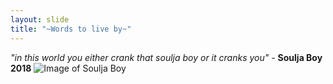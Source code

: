 ```yaml
---
layout: slide
title: "~Words to live by~"
---
```

*"in this world you either crank that soulja boy or it cranks you"* - **Soulja Boy 2018**
![Image of Soulja Boy](https://i1.sndcdn.com/artworks-000109239258-mwq84q-t500x500.jpg)
